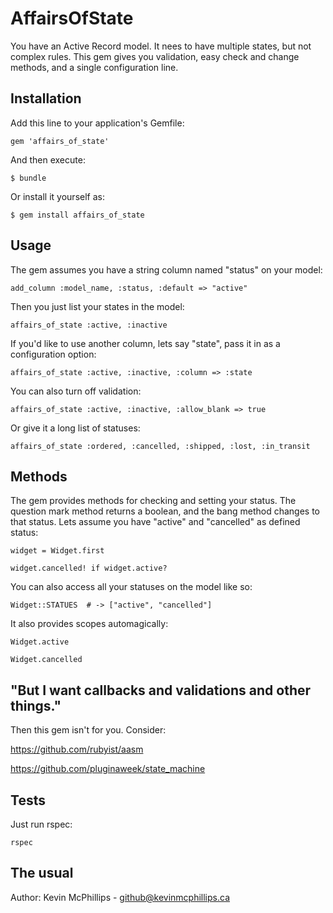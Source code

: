 # AffairsOfState

You have an Active Record model. It nees to have multiple states, but not complex rules. This gem gives you validation, easy check and change methods, and a single configuration line.

## Installation

Add this line to your application's Gemfile:

    gem 'affairs_of_state'

And then execute:

    $ bundle

Or install it yourself as:

    $ gem install affairs_of_state

## Usage

The gem assumes you have a string column named "status" on your model:

    add_column :model_name, :status, :default => "active"

Then you just list your states in the model:

    affairs_of_state :active, :inactive

If you'd like to use another column, lets say "state", pass it in as a configuration option:

    affairs_of_state :active, :inactive, :column => :state

You can also turn off validation:

    affairs_of_state :active, :inactive, :allow_blank => true

Or give it a long list of statuses:

    affairs_of_state :ordered, :cancelled, :shipped, :lost, :in_transit


## Methods

The gem provides methods for checking and setting your status. The question mark method returns a boolean, and the bang method changes to that status. Lets assume you have "active" and "cancelled" as defined status:

    widget = Widget.first

    widget.cancelled! if widget.active?

You can also access all your statuses on the model like so:

    Widget::STATUES  # -> ["active", "cancelled"]

It also provides scopes automagically:

    Widget.active
    
    Widget.cancelled


## "But I want callbacks and validations and other things."

Then this gem isn't for you. Consider:

https://github.com/rubyist/aasm

https://github.com/pluginaweek/state_machine


## Tests

Just run rspec:

    rspec


## The usual

Author: Kevin McPhillips - github@kevinmcphillips.ca

